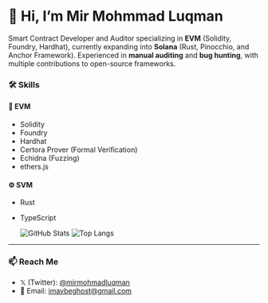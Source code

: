 # 👋 Hi, I’m **Mir Mohmmad Luqman**
Smart Contract Developer and Auditor specializing in **EVM** (Solidity, Foundry, Hardhat), currently expanding into **Solana** (Rust, Pinocchio, and Anchor Framework).
Experienced in **manual auditing** and **bug hunting**, with multiple contributions to open-source frameworks.

### 🛠️ Skills

#### 🧠 EVM

* Solidity
* Foundry
* Hardhat
* Certora Prover (Formal Verification)
* Echidna (Fuzzing)
* ethers.js

#### ⚙️ SVM

* Rust
* TypeScript

  ![GitHub Stats](https://github-readme-stats.vercel.app/api?username=mirmohmmadluqman&show_icons=true&theme=radical)
![Top Langs](https://github-readme-stats.vercel.app/api/top-langs/?username=mirmohmmadluqman&layout=compact)


---

### 📫 Reach Me

* 𝕏 (Twitter): [@mirmohmadluqman](https://x.com/mirmohmadluqman)
* 📧 Email: [imaybeghost@gmail.com](mailto:imaybeghost@gmail.com) 
